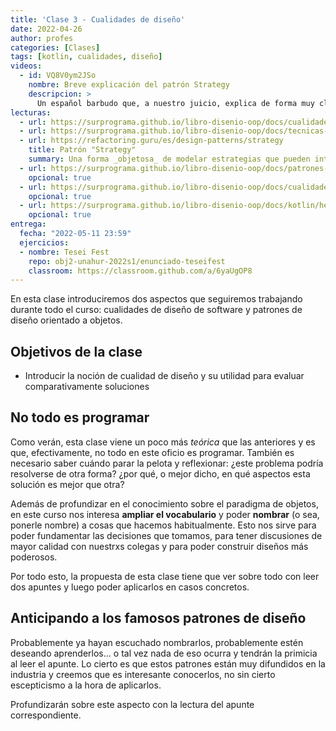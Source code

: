```yaml
---
title: 'Clase 3 - Cualidades de diseño'
date: 2022-04-26
author: profes
categories: [Clases]
tags: [kotlin, cualidades, diseño]
videos:
  - id: VQ8V0ym2JSo
    nombre: Breve explicación del patrón Strategy
    descripcion: >
      Un español barbudo que, a nuestro juicio, explica de forma muy clara los patrones de diseño.
lecturas:
  - url: https://surprograma.github.io/libro-disenio-oop/docs/cualidades-disenio/cualidades-independientes-tecnologia/
  - url: https://surprograma.github.io/libro-disenio-oop/docs/tecnicas-disenio/refactorizacion/
  - url: https://refactoring.guru/es/design-patterns/strategy
    title: Patrón "Strategy"
    summary: Una forma _objetosa_ de modelar estrategias que pueden intercambiarse.
  - url: https://surprograma.github.io/libro-disenio-oop/docs/patrones-disenio/introduccion/
    opcional: true
  - url: https://surprograma.github.io/libro-disenio-oop/docs/cualidades-disenio/introduccion/
    opcional: true
  - url: https://surprograma.github.io/libro-disenio-oop/docs/kotlin/herramientas-lenguaje/companion-objects/
    opcional: true
entrega:
  fecha: "2022-05-11 23:59"
  ejercicios:
  - nombre: Tesei Fest
    repo: obj2-unahur-2022s1/enunciado-teseifest
    classroom: https://classroom.github.com/a/6yaUgOP8
---
```


En esta clase introduciremos dos aspectos que seguiremos trabajando durante todo el curso: cualidades de diseño de software y patrones de diseño orientado a objetos.

## Objetivos de la clase

* Introducir la noción de cualidad de diseño y su utilidad para evaluar comparativamente soluciones

## No todo es programar

Como verán, esta clase viene un poco más _teórica_ que las anteriores y es que, efectivamente, no todo en este oficio es programar. También es necesario saber cuándo parar la pelota y reflexionar: ¿este problema podría resolverse de otra forma? ¿por qué, o mejor dicho, en qué aspectos esta solución es mejor que otra?

Además de profundizar en el conocimiento sobre el paradigma de objetos, en este curso nos interesa **ampliar el vocabulario** y poder **nombrar** (o sea, ponerle nombre) a cosas que hacemos habitualmente. Esto nos sirve para poder fundamentar las decisiones que tomamos, para tener discusiones de mayor calidad con nuestrxs colegas y para poder construir diseños más poderosos.

Por todo esto, la propuesta de esta clase tiene que ver sobre todo con leer dos apuntes y luego poder aplicarlos en casos concretos.

## Anticipando a los famosos patrones de diseño

Probablemente ya hayan escuchado nombrarlos, probablemente estén deseando aprenderlos... o tal vez nada de eso ocurra y tendrán la primicia al leer el apunte. Lo cierto es que estos patrones están muy difundidos en la industria y creemos que es interesante conocerlos, no sin cierto escepticismo a la hora de aplicarlos.

Profundizarán sobre este aspecto con la lectura del apunte correspondiente.

